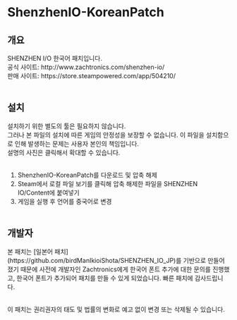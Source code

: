 # ShenzhenIO-KoreanPatch
<h2>개요</h2>
SHENZHEN I/O 한국어 패치입니다.<br>
공식 사이트: http://www.zachtronics.com/shenzhen-io/<br>
판매 사이트: https://store.steampowered.com/app/504210/<br><br>

<h2>설치</h2>
설치하기 위한 별도의 툴은 필요하지 않습니다.<br>
그러나 본 파일의 설치에 따른 게임의 안정성을 보장할 수 없습니다. 이 파일을 설치함으로 인해 발생하는 문제는 사용자 본인의 책임입니다.<br>
설명의 사진은 클릭해서 확대할 수 있습니다.<br><br>

1. ShenzhenIO-KoreanPatch를 다운로드 및 압축 해제
2. Steam에서 로컬 파일 보기를 클릭해 압축 해제한 파일을 SHENZHEN IO/Content에 붙여넣기
3. 게임을 실행 후 언어를 중국어로 변경<br><br>

<h2>개발자</h2>
본 패치는 [일본어 패치](https://github.com/birdManIkioiShota/SHENZHEN_IO_JP)를 기반으로 만들어졌기 때문에 사전에 개발자인 Zachtronics에게 한국어 폰트 추가에 대한 문의를 진행했고, 한국어 폰트가 추가되어 패치를 만들 수 있게 되었습니다. 빠른 패치에 감사드립니다.<br><br>

이 패치는 권리권자의 태도 및 법률의 변화로 예고 없이 변경 또는 삭제될 수 있습니다.
